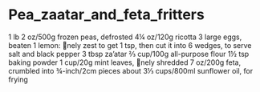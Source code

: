 # Pea_zaatar_and_feta_fritters

1 lb 2 oz/500g frozen peas, defrosted 4¼ oz/120g ricotta
3 large eggs, beaten
1 lemon: nely zest to get 1 tsp, then cut it into 6 wedges, to serve salt
and black pepper
3 tbsp za’atar
⅔ cup/100g all-purpose flour
1½ tsp baking powder
1 cup/20g mint leaves, nely shredded 7 oz/200g feta, crumbled into
¾-inch/2cm pieces about 3⅓ cups/800ml sunflower oil, for frying